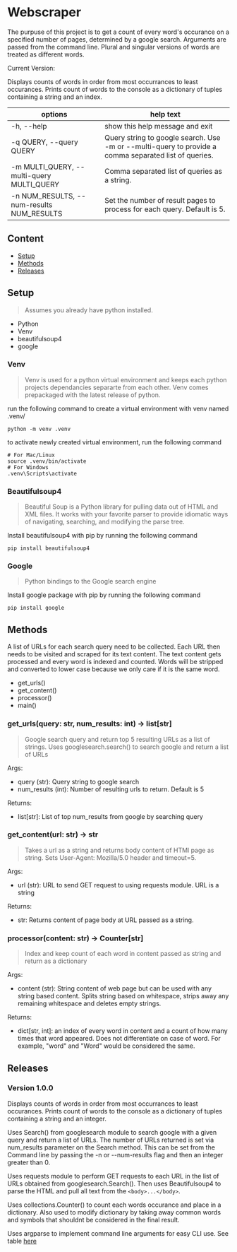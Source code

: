 # Webscraper

The purpuse of this project is to get a count of every word's occurance on a specified number of pages, determined by a google search. Arguments are passed from the command line. Plural and singular versions of words are treated as different words.

Current Version:

Displays counts of words in order from most occurrances to least occurances. Prints count of words to the console as a dictionary of tuples containing a string and an index.

| **options** | **help text** |
|---|---|
| -h, --help | show this help message and exit |
| -q QUERY, --query QUERY | Query string to google search. Use -m or --multi-query to provide a comma separated list of queries. |
| -m MULTI_QUERY, --multi-query MULTI_QUERY | Comma separated list of queries as a string. |
| -n NUM_RESULTS, --num-results NUM_RESULTS | Set the number of result pages to process for each query. Default is 5. |

## Content

* [Setup](#setup)
* [Methods](#methods)
* [Releases](#releases)

## Setup

>Assumes you already have python installed.

* Python
* Venv
* beautifulsoup4
* google

### **Venv**

>Venv is used for a python virtual environment and keeps each python projects dependancies separarte from each other. Venv comes prepackaged with the latest release of python.

run the following command to create a virtual environment with venv named .venv/

```console
python -m venv .venv
```

to activate newly created virtual environment, run the following command

```console
# For Mac/Linux
source .venv/bin/activate
# For Windows
.venv\Scripts\activate
```

### **Beautifulsoup4**

>Beautiful Soup is a Python library for pulling data out of HTML and XML files. It works with your favorite parser to provide idiomatic ways of navigating, searching, and modifying the parse tree.

Install beautifulsoup4 with pip by running the following command

```console
pip install beautifulsoup4
```

### **Google**

>Python bindings to the Google search engine

Install google package with pip by running the following command

```console
pip install google
```

## Methods

A list of URLs for each search query need to be collected. Each URL then needs to be visited and scraped for its text content. The text content gets processed and every word is indexed and counted. Words will be stripped and converted to lower case because we only care if it is the same word.

* get_urls()
* get_content()
* processor()
* main()

### **get_urls(query: str, num_results: int) -> list[str]**

>Google search query and return top 5 resulting URLs as a list of strings. Uses googlesearch.search() to search google and return a list of URLs

Args:

* query (str): Query string to google search
* num_results (int): Number of resulting urls to return. Default is 5

Returns:

* list[str]: List of top num_results from google by searching query

### **get_content(url: str) -> str**

>Takes a url as a string and returns body content of HTMl page as string. Sets User-Agent: Mozilla/5.0 header and timeout=5.

Args:

* url (str): URL to send GET request to using requests module. URL is a string

Returns:

* str: Returns content of page body at URL passed as a string.

### **processor(content: str) -> Counter[str]**

>Index and keep count of each word in content passed as string and return as a dictionary 

Args:
    
* content (str): String content of web page but can be used with any string based content. Splits string based on whitespace, strips away any remaining whitespace and deletes empty strings.

Returns:
    
* dict[str, int]: an index of every word in content and a count of how many times that word appeared. Does not differentiate on case of word. For example, "word" and "Word" would be considered the same.

## Releases

### Version 1.0.0

Displays counts of words in order from most occurrances to least occurances. Prints count of words to the console as a dictionary of tuples containing a string and an integer.

Uses Search() from googlesearch module to search google with a given query and return a list of URLs. The number of URLs returned is set via num_results parameter on the Search method. This can be set from the Command line by passing the -n or --num-results flag and then an integer greater than 0.

Uses requests module to perform GET requests to each URL in the list of URLs obtained from googlesearch.Search(). Then uses Beautifulsoup4 to parse the HTML and pull all text from the `<body>...</body>`.

Uses collections.Counter() to count each words occurance and place in a dictionary. Also used to modify dictionary by taking away common words and symbols that shouldnt be considered in the final result.

Uses argparse to implement command line arguments for easy CLI use. See table [here](#webscraper)
